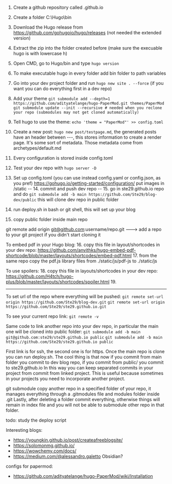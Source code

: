 1. Create a github repository called <github-username>.github.io
2. Create a folder C:\Hugo\bin
3. Download the Hugo release from https://github.com/gohugoio/hugo/releases (not needed the extended version)
4. Extract the zip into the folder created before (make sure the execuable hugo is with lowercase h)
5. Open CMD, go to Hugo/bin and type `hugo version`
6. To make executable hugo in every folder add bin folder to path variables
7. Go into your dev project folder and run `hugo new site . --force` (if you want you can do everything first in a
dev repo)
8. Add your theme `git submodule add --depth=1 https://github.com/adityatelange/hugo-PaperMod.git themes/PaperMod`
 `git submodule update --init --recursive # needed when you reclone your repo (submodules may not get cloned automatically)`
9. Tell hugo to use the theme: `echo 'theme = "PaperMod"' >> config.toml`
10. Create a new post: `hugo new post/testpage.md`, the generated posts have an header between ---, this stores information to create a render
page. It's some sort of metadata. Those metadata come from archetypes/default.md
11. Every configuration is stored inside config.toml
12. Test your dev repo with `hugo server -D`
13. Set up config.toml (you can use instead config.yaml or config.json, as you pref) https://gohugo.io/getting-started/configuration/
put images in /static
-- 14. commit and push dev repo
-- 15. go in ste29.github.io repo and do `git submodule add -b main https://github.com/Ste29/blog-dev/public` this will clone dev repo in
public folder

14. run deploy.sh in bash or git shell, this will set up your blog
15. copy public folder inside main repo

git remote add origin git@github.com:username/repo.git ---> add a repo to your git project if you didn't start cloning it


To embed pdf in your Hugo blog:
16. copy this file in layout/shortcodes in your dev repo: https://github.com/anvithks/hugo-embed-pdf-shortcode/blob/master/layouts/shortcodes/embed-pdf.html
17. from the same repo copy the pdf.js library files from ./static/js/pdf-js to ./static/js

To use spoilers:
18. copy this file in layouts/shortcodes in your dev repo: https://github.com/H4tch/hugo-plus/blob/master/layouts/shortcodes/spoiler.html
19. 

-----------------------------------------------

To set url of the repo where everything will be pushed:
`git remote set-url origin https://github.com/Ste29/blog-dev.git`
`git remote set-url origin https://github.com/Ste29/ste29.github.io.git`

To see your current repo link:
`git remote -v`

Same code to link another repo into your dev repo, in particular the main one will be cloned into public folder:
`git submodule add -b main git@github.com:ste29/ste29.github.io public`
`git submodule add -b main https://github.com/Ste29/ste29.github.io public`

First link is for ssh, the second one is for https.
Once the main repo is clone you can run deploy.sh.
The cool thing is that now if you commit from main folder you commit to dev blog repo, if you commit from public/ you commit
to ste29.github.io
In this way you can keep separated commits in your project from commit from linked project. This is useful because sometimes
in your projects you need to incorporate another project.


git submodule copy another repo in a specified folder of your repo, it manages everything through a .gitmodules file and 
modules folder inside .git
Lastly, after deleting a folder commit everything, otherwise things will remain in index file and you will not be able to 
submodule other repo in that folder.

todo: study the deploy script



Interesting blogs: 
- https://youngkin.github.io/post/createafreeblogsite/
- https://solomonmg.github.io/
- https://wowchemy.com/docs/
- https://medium.com/@alessandro.galetto  Obsidian?

configs for papermod:
- https://github.com/adityatelange/hugo-PaperMod/wiki/Installation